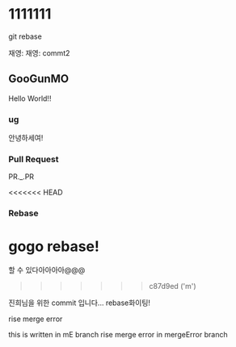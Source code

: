 # 1111111

git rebase

재영:
재영: commt2

## GooGunMO

Hello World!!

### ug

안녕하세여!

### Pull Request

PR.\_.PR 

<<<<<<< HEAD
### Rebase

gogo rebase!
=======


할 수 있다아아아아@@@
>>>>>>> c87d9ed ('m')

진희님을 위한 commit 입니다... rebase화이팅!


rise merge error

this is written in mE branch
rise merge error in mergeError branch
